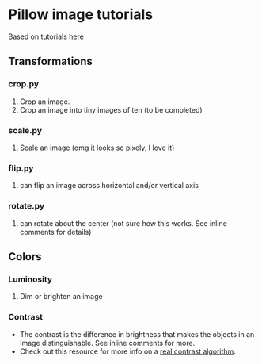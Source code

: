 # Pillow image tutorials
Based on tutorials [here](https://www.codingame.com/playgrounds/2524/basic-image-manipulation/introduction)

## Transformations

### crop.py
1. Crop an image.
2. Crop an image into tiny images of ten (to be completed)

### scale.py
1. Scale an image (omg it looks so pixely, I love it)

### flip.py
1. can flip an image across horizontal and/or vertical axis

### rotate.py
1. can rotate about the center (not sure how this works. See inline comments for details)


## Colors

### Luminosity
1. Dim or brighten an image

### Contrast
- The contrast is the difference in brightness that makes the objects in an image distinguishable. See inline comments for more.
- Check out this resource for more info on a [real contrast algorithm](https://www.dfstudios.co.uk/articles/programming/image-programming-algorithms/image-processing-algorithms-part-5-contrast-adjustment/).
